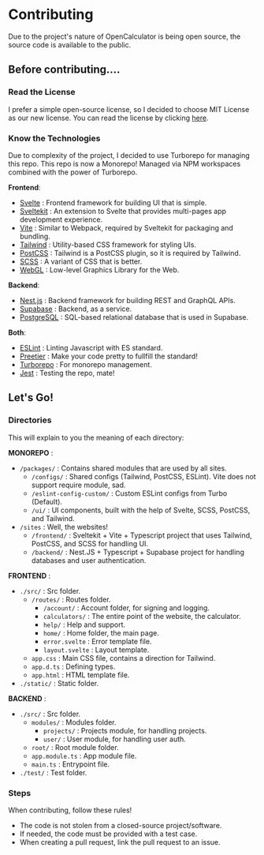 # Contributing

Due to the project's nature of OpenCalculator is being open source, the source code is available to the public.

## Before contributing....

### Read the License

I prefer a simple open-source license, so I decided to choose MIT License as our new license.
You can read the license by clicking [here](./LICENSE.md).

### Know the Technologies

Due to complexity of the project, I decided to use Turborepo for managing this repo. This repo is now a Monorepo! Managed via NPM workspaces combined with the power of Turborepo.

**Frontend**:
- [Svelte](https://svelte.dev/) : Frontend framework for building UI that is simple.
- [Sveltekit](https://kit.svelte.dev/) : An extension to Svelte that provides multi-pages app development experience.
- [Vite](https://vitejs.dev/) : Similar to Webpack, required by Sveltekit for packaging and bundling.
- [Tailwind](https://tailwindcss.com/) : Utility-based CSS framework for styling UIs. 
- [PostCSS](https://postcss.org/) : Tailwind is a PostCSS plugin, so it is required by Tailwind.
- [SCSS](https://sass-lang.com/) : A variant of CSS that is better.
- [WebGL](https://webgl.org/) : Low-level Graphics Library for the Web.

**Backend**:
- [Nest.js](https://nestjs.com/) : Backend framework for building REST and GraphQL APIs.
- [Supabase](https://supabase.com/) : Backend, as a service.
- [PostgreSQL](https://www.postgresql.org/) : SQL-based relational database that is used in Supabase.

**Both**:
- [ESLint](https://eslint.org/) : Linting Javascript with ES standard.
- [Preetier](https://prettier.io/) : Make your code pretty to fullfill the standard! 
- [Turborepo](https://turbo.build/repo) : For monorepo management.
- [Jest](https://jestjs.io/) : Testing the repo, mate!

## Let's Go!

### Directories

This will explain to you the meaning of each directory:

**MONOREPO** :

- ```/packages/``` : Contains shared modules that are used by all sites.
  - ```/configs/``` : Shared configs (Tailwind, PostCSS, ESLint). Vite does not support require module, sad.
  - ```/eslint-config-custom/``` : Custom ESLint configs from Turbo (Default).
  - ```/ui/``` : UI components, built with the help of Svelte, SCSS, PostCSS, and Tailwind.
- ```/sites``` : Well, the websites!
  - ```/frontend/``` : Sveltekit + Vite + Typescript project that uses Tailwind, PostCSS, and SCSS for handling UI.
  - ```/backend/```  : Nest.JS + Typescript + Supabase project for handling databases and user authentication.

**FRONTEND** :

- ```./src/``` : Src folder.
  - ```/routes/``` : Routes folder.
    - ```/account/``` : Account folder, for signing and logging.
    - ```calculators/``` : The entire point of the website, the calculator.
    - ```help/``` : Help and support.
    - ```home/``` : Home folder, the main page.
    - ```error.svelte``` : Error template file.
    - ```layout.svelte``` : Layout template.
  - ```app.css``` : Main CSS file, contains a direction for Tailwind.
  - ```app.d.ts``` : Defining types.
  - ```app.html``` : HTML template file.
- ```./static/``` : Static folder.

**BACKEND** :

- ```./src/``` : Src folder.
  - ```modules/``` : Modules folder.
    - ```projects/``` : Projects module, for handling projects.
    - ```user/``` : User module, for handling user auth.
  - ```root/``` : Root module folder.
  - ```app.module.ts``` : App module file.
  - ```main.ts``` : Entrypoint file.
- ```./test/``` : Test folder.

### Steps

When contributing, follow these rules!
- The code is not stolen from a closed-source project/software.
- If needed, the code must be provided with a test case.
- When creating a pull request, link the pull request to an issue.